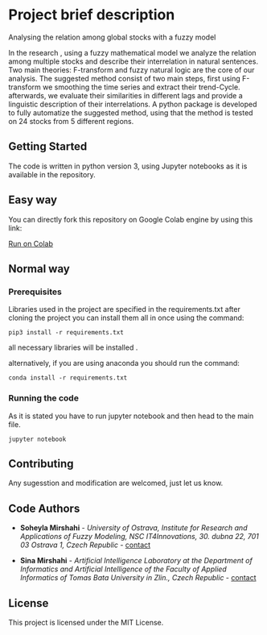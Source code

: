 # Project brief description

Analysing the relation among global stocks with a fuzzy model

In the research , using a fuzzy mathematical model we analyze the relation among multiple stocks and describe their interrelation in natural sentences. Two main theories: F-transform and fuzzy natural logic are the core of our analysis. The suggested method consist of two main steps, first using F-transform we smoothing the time series and extract their trend-Cycle. afterwards, we evaluate their similarities in different lags and provide a linguistic description of their interrelations. A python package is developed to fully automatize the suggested method, using that the method is tested on 24 stocks from 5 different regions.

## Getting Started

The code is written in python version 3, using Jupyter notebooks as it is available in the repository.

## Easy way

You can directly fork this repository on Google Colab engine by using this link:

[Run on Colab](https://colab.research.google.com/github/Sinamirshahi/stockfuzzymodeling/blob/main/before_new_year.ipynb)



## Normal way

### Prerequisites

Libraries used in the project are specified in the requirements.txt
after cloning the project you can install them all in once using the command:
```
pip3 install -r requirements.txt
```
all necessary libraries will be installed .

alternatively, if you are using anaconda you should run the command:
```
conda install -r requirements.txt
```

### Running the code

As it is stated you have to run jupyter notebook and then head to the main file.

```
jupyter notebook
```

## Contributing

Any sugesstion and modification are welcomed, just let us know.

## Code Authors

* **Soheyla Mirshahi** - *University of Ostrava, Institute for Research and Applications of Fuzzy Modeling, NSC IT4Innovations, 30. dubna 22, 701 03 Ostrava 1, Czech Republic* - [contact](mailto:soheyla.mirshahi@osu.cz)

* **Sina Mirshahi** - *Artificial Intelligence Laboratory at the Department of Informatics and Artificial Intelligence of the Faculty of Applied Informatics of Tomas Bata University in Zlin., Czech Republic* - [contact](mailto:mirshahi@utb.cz)



## License

This project is licensed under the MIT License.


